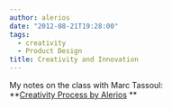 ```yaml
---
author: alerios
date: "2012-08-21T19:28:00"
tags:
  - creativity
  - Product Design
title: Creativity and Innovation
---
```


My notes on the class with Marc Tassoul:  
 **[Creativity Process by
Alerios](http://www.slideshare.net/alejandrorios/creativity-process "Creativity Process") **
